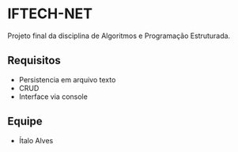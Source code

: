 # IFTECH-NET
Projeto final da disciplina de Algoritmos e Programação Estruturada.

## Requisitos
- Persistencia em arquivo texto
- CRUD
- Interface via console

## Equipe
- Ítalo Alves
